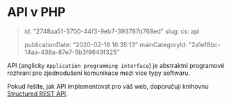 API v PHP
=========

> id: "2748aa51-3700-44f3-9eb7-393787d768ed"
> slug:
> 	cs: api
> 
> publicationDate: "2020-02-16 16:35:13"
> mainCategoryId: "2a1ef8bc-14aa-438a-87e7-5b3f9643f325"

API (anglicky `Application programming interface`) je abstraktní programové rozhraní pro zjednodušení komunikace mezi více typy softwaru.

Pokud řešíte, jak API implementovat pro váš web, doporučuji knihovnu [Structured REST API](https://github.com/baraja-core/structured-api).
